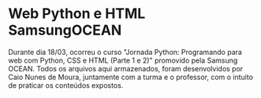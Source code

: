 # Web Python e HTML SamsungOCEAN

Durante dia 18/03, ocorreu o curso "Jornada Python: Programando para web com Python, CSS e HTML (Parte 1 e 2)" promovido pela Samsung OCEAN. Todos os arquivos aqui armazenados, foram desenvolvidos por Caio Nunes de Moura, juntamente com a turma e o professor, com o intuito de praticar os conteúdos expostos.
